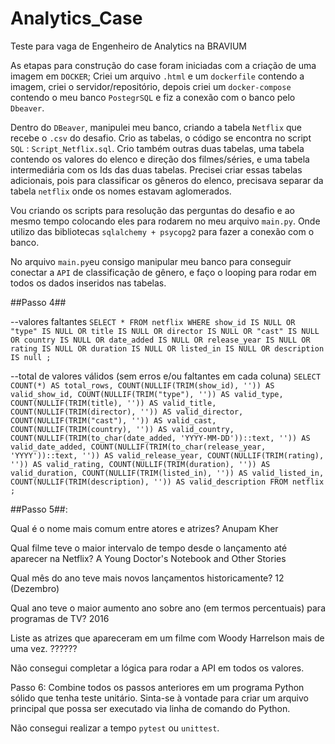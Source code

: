 # Analytics_Case
Teste para vaga de Engenheiro de Analytics na BRAVIUM

As etapas para construção do case foram iniciadas com a criação de uma imagem em `DOCKER`;
Criei um arquivo `.html` e um `dockerfile` contendo a imagem, criei o servidor/repositório, depois criei um `docker-compose` contendo o meu banco `PostegrSQL` 
e fiz a conexão com o banco pelo `Dbeaver`.

Dentro do `DBeaver`, manipulei meu banco, criando a tabela `Netflix` que recebe o `.csv` do desafio.
Crio as tabelas, o código se encontra no script `SQL` : `Script_Netflix.sql`.
Crio também outras duas tabelas, uma tabela contendo os valores do elenco e direção dos filmes/séries, e uma tabela intermediária
com os Ids das duas tabelas.
Precisei criar essas tabelas adicionais, pois para classificar os gêneros do elenco, precisava separar da tabela `netflix` onde os nomes estavam aglomerados.

Vou criando os scripts para resolução das perguntas do desafio e ao mesmo tempo colocando eles para rodarem no meu arquivo `main.py`.
Onde utilizo das bibliotecas `sqlalchemy + psycopg2` para fazer a conexão com o banco.

No arquivo `main.py`eu consigo manipular meu banco para conseguir conectar a `API` de classificação de gênero, e faço o looping para rodar em todos os dados inseridos nas tabelas.


##Passo 4##

--valores faltantes
`SELECT *
FROM netflix
WHERE show_id IS NULL
	OR "type" IS NULL
	OR title IS NULL
	OR director IS NULL
	OR "cast" IS NULL
	OR country IS NULL
	OR date_added IS NULL
	OR release_year IS NULL
	OR rating IS NULL
	OR duration IS NULL
	OR listed_in IS NULL
	OR description IS null
;`

--total de valores válidos (sem erros e/ou faltantes em cada coluna)
`SELECT
COUNT(*) AS total_rows,
COUNT(NULLIF(TRIM(show_id), '')) AS valid_show_id,
COUNT(NULLIF(TRIM("type"), '')) AS valid_type,
COUNT(NULLIF(TRIM(title), '')) AS valid_title,
COUNT(NULLIF(TRIM(director), '')) AS valid_director,
COUNT(NULLIF(TRIM("cast"), '')) AS valid_cast,
COUNT(NULLIF(TRIM(country), '')) AS valid_country,
COUNT(NULLIF(TRIM(to_char(date_added, 'YYYY-MM-DD'))::text, '')) AS valid_date_added,
COUNT(NULLIF(TRIM(to_char(release_year, 'YYYY'))::text, '')) AS valid_release_year,
COUNT(NULLIF(TRIM(rating), '')) AS valid_rating,
COUNT(NULLIF(TRIM(duration), '')) AS valid_duration,
COUNT(NULLIF(TRIM(listed_in), '')) AS valid_listed_in,
COUNT(NULLIF(TRIM(description), '')) AS valid_description
FROM netflix
;`

##Passo 5##:

Qual é o nome mais comum entre atores e atrizes?
Anupam Kher

Qual filme teve o maior intervalo de tempo desde o lançamento até aparecer na Netflix?
A Young Doctor's Notebook and Other Stories

Qual mês do ano teve mais novos lançamentos historicamente?
12 (Dezembro)

Qual ano teve o maior aumento ano sobre ano (em termos percentuais) para programas de TV?
2016

Liste as atrizes que apareceram em um filme com Woody Harrelson mais de uma vez.
??????

Não consegui completar a lógica para rodar a API em todos os valores.

Passo 6: Combine todos os passos anteriores em um programa Python sólido que tenha teste unitário. Sinta-se à vontade para criar um arquivo principal que possa ser executado via linha de comando do Python.

Não consegui realizar a tempo `pytest` ou `unittest`. 

